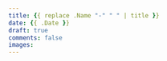 ```yaml
---
title: {{ replace .Name "-" " " | title }}
date: {{ .Date }}
draft: true
comments: false
images:
---
```

